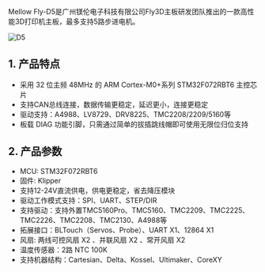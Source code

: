 Mellow Fly-D5是广州镁伦电子科技有限公司Fly3D主板研发团队推出的一款高性能3D打印机主板，最多支持5路步进电机。



![D5](../../images/boards/fly_d5/d5.png)

## **1. 产品特点**

* 采用 32 位主频 48MHz 的 ARM Cortex-M0+系列 STM32F072RBT6 主控芯片
* 支持CAN总线连接，数据传输更稳定，延迟更小，连接更稳定
* 驱动支持：A4988、LV8729、DRV8225、TMC2208/2209/5160等
* 板载 DIAG 功能引脚，只需通过简单的拔插跳线帽即可使用无限位归位支持



## 2. 产品参数

* MCU: STM32F072RBT6
* 固件:  Klipper
* 支持12-24V直流供电，供电更稳定，省去降压模块
* 驱动工作模式支持：SPI、UART、STEP/DIR
* 支持驱动：支持外置TMC5160Pro、TMC5160、TMC2209、TMC2225、TMC2226、TMC2208、TMC2130、A4988等
* 拓展接口：BLTouch（Servos、Probe）、UART X1、12864 X1
* 风扇: 两线可控风扇 X2 、并联风扇 X2 、常开风扇 X2
* 温度传感器：2路 NTC 100K
* 支持机器结构：Cartesian、Delta、Kossel、Ultimaker、CoreXY

 
